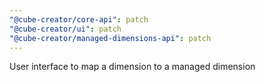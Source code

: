 ```yaml
---
"@cube-creator/core-api": patch
"@cube-creator/ui": patch
"@cube-creator/managed-dimensions-api": patch
---
```


User interface to map a dimension to a managed dimension
